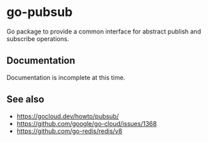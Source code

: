 # go-pubsub

Go package to provide a common interface for abstract publish and subscribe operations.

## Documentation

Documentation is incomplete at this time.

## See also

* https://gocloud.dev/howto/pubsub/
* https://github.com/google/go-cloud/issues/1368
* https://github.com/go-redis/redis/v8